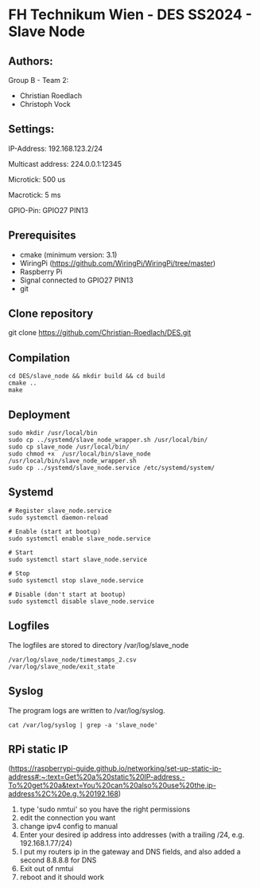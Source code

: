 # FH Technikum Wien - DES SS2024 - Slave Node

## Authors:

Group B - Team 2:

- Christian Roedlach
- Christoph Vock

## Settings:

IP-Address:
192.168.123.2/24

Multicast address:
224.0.0.1:12345

Microtick:
500 us

Macrotick:
5 ms

GPIO-Pin:
GPIO27 PIN13


## Prerequisites

- cmake (minimum version: 3.1)
- WiringPi (https://github.com/WiringPi/WiringPi/tree/master)
- Raspberry Pi
- Signal connected to GPIO27 PIN13
- git

## Clone repository

git clone https://github.com/Christian-Roedlach/DES.git

## Compilation

    cd DES/slave_node && mkdir build && cd build
    cmake ..
    make

## Deployment

    sudo mkdir /usr/local/bin
    sudo cp ../systemd/slave_node_wrapper.sh /usr/local/bin/
    sudo cp slave_node /usr/local/bin/
    sudo chmod +x  /usr/local/bin/slave_node /usr/local/bin/slave_node_wrapper.sh
    sudo cp ../systemd/slave_node.service /etc/systemd/system/

## Systemd

    # Register slave_node.service
    sudo systemctl daemon-reload

    # Enable (start at bootup)
    sudo systemctl enable slave_node.service

    # Start
    sudo systemctl start slave_node.service

    # Stop
    sudo systemctl stop slave_node.service

    # Disable (don't start at bootup)
    sudo systemctl disable slave_node.service

## Logfiles

The logfiles are stored to directory /var/log/slave_node

    /var/log/slave_node/timestamps_2.csv
    /var/log/slave_node/exit_state

## Syslog

The program logs are written to /var/log/syslog.

    cat /var/log/syslog | grep -a 'slave_node'

## RPi static IP
(https://raspberrypi-guide.github.io/networking/set-up-static-ip-address#:~:text=Get%20a%20static%20IP-address,-To%20get%20a&text=You%20can%20also%20use%20the,ip-address%2C%20e.g.%20192.168)

1. type 'sudo nmtui' so you have the right permissions
2. edit the connection you want
4. change ipv4 config to manual
5. Enter your desired ip address into addresses (with a trailing /24, e.g. 192.168.1.77/24)
6. I put my routers ip in the gateway and DNS fields, and also added a second 8.8.8.8 for DNS
7. Exit out of nmtui
8. reboot and it should work

